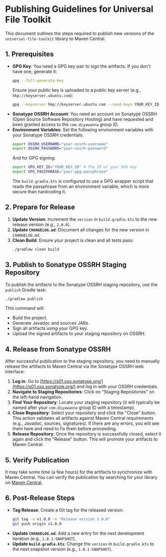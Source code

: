 # Publishing Guidelines for Universal File Toolkit

This document outlines the steps required to publish new versions of the `universal-file-toolkit` library to Maven Central.

## 1. Prerequisites

- **GPG Key**: You need a GPG key pair to sign the artifacts. If you don't have one, generate it:
  ```bash
  gpg --full-generate-key
  ```
  Ensure your public key is uploaded to a public key server (e.g., `hkp://keyserver.ubuntu.com`):
  ```bash
  gpg --keyserver hkp://keyserver.ubuntu.com --send-keys YOUR_KEY_ID
  ```
- **Sonatype OSSRH Account**: You need an account on Sonatype OSSRH (Open Source Software Repository Hosting) and have requested and been granted access to the `com.diyawanna` group ID.
- **Environment Variables**: Set the following environment variables with your Sonatype OSSRH credentials:
  ```bash
  export OSSRH_USERNAME="your-ossrh-username"
  export OSSRH_PASSWORD="your-ossrh-password"
  ```
  And for GPG signing:
  ```bash
  export GPG_KEY_ID="YOUR_KEY_ID" # The ID of your GPG key
  export GPG_PASSPHRASE="your-gpg-passphrase"
  ```
  The `build.gradle.kts` is configured to use a GPG wrapper script that reads the passphrase from an environment variable, which is more secure than hardcoding it.

## 2. Prepare for Release

1. **Update Version**: Increment the `version` in `build.gradle.kts` to the new release version (e.g., `1.0.0`).
2. **Update `CHANGELOG.md`**: Document all changes for the new version in `CHANGELOG.md`.
3. **Clean Build**: Ensure your project is clean and all tests pass:
   ```bash
   ./gradlew clean build
   ```

## 3. Publish to Sonatype OSSRH Staging Repository

To publish the artifacts to the Sonatype OSSRH staging repository, use the `publish` Gradle task:

```bash
./gradlew publish
```

This command will:
- Build the project.
- Generate Javadoc and sources JARs.
- Sign all artifacts using your GPG key.
- Upload the signed artifacts to your staging repository on OSSRH.

## 4. Release from Sonatype OSSRH

After successful publication to the staging repository, you need to manually release the artifacts to Maven Central via the Sonatype OSSRH web interface:

1. **Log in**: Go to [https://s01.oss.sonatype.org/](https://s01.oss.sonatype.org/) and log in with your OSSRH credentials.
2. **Navigate to Staging Repositories**: Click on "Staging Repositories" on the left-hand navigation.
3. **Find Your Repository**: Locate your staging repository (it will typically be named after your `com.diyawanna` group ID with a timestamp).
4. **Close Repository**: Select your repository and click the "Close" button. This action validates all artifacts against Maven Central requirements (e.g., Javadoc, sources, signatures). If there are any errors, you will see them here and need to fix them before proceeding.
5. **Release Repository**: Once the repository is successfully closed, select it again and click the "Release" button. This will promote your artifacts to Maven Central.

## 5. Verify Publication

It may take some time (a few hours) for the artifacts to synchronize with Maven Central. You can verify the publication by searching for your library on [Maven Central](https://search.maven.org/).

## 6. Post-Release Steps

- **Tag Release**: Create a Git tag for the released version:
  ```bash
  git tag -a v1.0.0 -m "Release version 1.0.0"
  git push origin v1.0.0
  ```
- **Update `CHANGELOG.md`**: Add a new entry for the next development iteration (e.g., `1.0.1-SNAPSHOT`).
- **Update `build.gradle.kts`**: Change the `version` in `build.gradle.kts` to the next snapshot version (e.g., `1.0.1-SNAPSHOT`).


